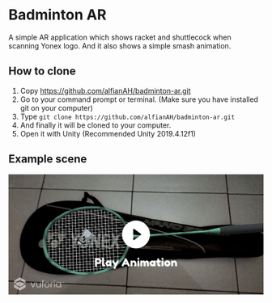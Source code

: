 ﻿# Badminton AR

A simple AR application which shows racket and shuttlecock when scanning Yonex logo. And it also shows a simple smash animation.

## How to clone
1. Copy https://github.com/alfianAH/badminton-ar.git
2. Go to your command prompt or terminal. (Make sure you have installed git on your computer)
3. Type ```git clone https://github.com/alfianAH/badminton-ar.git```
4. And finally it will be cloned to your computer.
5. Open it with Unity (Recommended Unity 2019.4.12f1)

## Example scene
![GamePlay](/Images/example1.jpg)